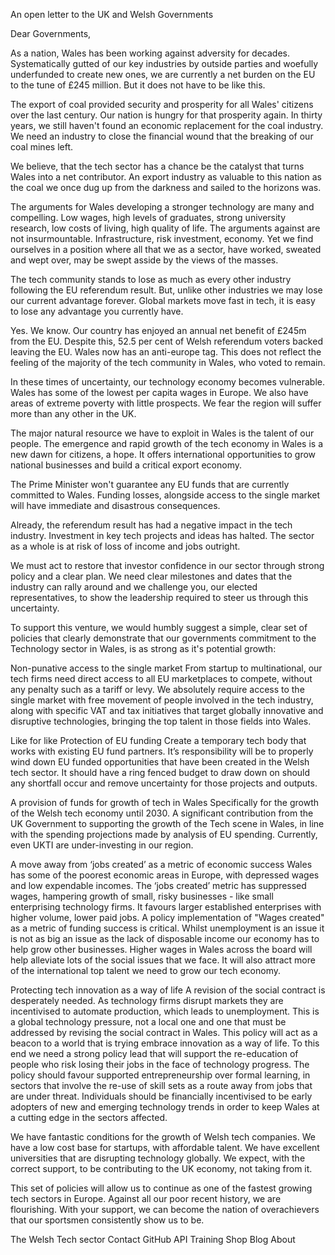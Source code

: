 An open letter to the UK and Welsh Governments

Dear Governments,

As a nation, Wales has been working against adversity for decades. Systematically gutted of our key industries by outside parties and woefully underfunded to create new ones, we are currently a net burden on the EU to the tune of £245 million. But it does not have to be like this.

The export of coal provided security and prosperity for all Wales' citizens over the last century. Our nation is hungry for that prosperity again. In thirty years, we still haven't found an economic replacement for the coal industry. We need an industry to close the financial wound that the breaking of our coal mines left.

We believe, that the tech sector has a chance be the catalyst that turns Wales into a net contributor. An export industry as valuable to this nation as the coal we once dug up from the darkness and sailed to the horizons was.

The arguments for Wales developing a stronger technology are many and compelling. Low wages, high levels of graduates, strong university research, low costs of living, high quality of life. The arguments against are not insurmountable. Infrastructure, risk investment, economy. Yet we find ourselves in a position where all that we as a sector, have worked, sweated and wept over, may be swept asside by the views of the masses.

The tech community stands to lose as much as every other industry following the EU referendum result. But, unlike other industries we may lose our current advantage forever. Global markets move fast in tech, it is easy to lose any advantage you currently have.

Yes. We know. Our country has enjoyed an annual net benefit of £245m from the EU. Despite this, 52.5 per cent of Welsh referendum voters backed leaving the EU. Wales now has an anti-europe tag. This does not reflect the feeling of the majority of the tech community in Wales, who voted to remain.

In these times of uncertainty, our technology economy becomes vulnerable. Wales has some of the lowest per capita wages in Europe. We also have areas of extreme poverty with little prospects. We fear the region will suffer more than any other in the UK.

The major natural resource we have to exploit in Wales is the talent of our people. The emergence and rapid growth of the tech economy in Wales is a new dawn for citizens, a hope. It offers international opportunities to grow national businesses and build a critical export economy.

The Prime Minister won't guarantee any EU funds that are currently committed to Wales. Funding losses, alongside access to the single market will have immediate and disastrous consequences.

Already, the referendum result has had a negative impact in the tech industry. Investment in key tech projects and ideas has halted. The sector as a whole is at risk of loss of income and jobs outright.

We must act to restore that investor confidence in our sector through strong policy and a clear plan. We need clear milestones and dates that the industry can rally around and we challenge you, our elected representatives, to show the leadership required to steer us through this uncertainty.

To support this venture, we would humbly suggest a simple, clear set of policies that clearly demonstrate that our governments commitment to the Technology sector in Wales, is as strong as it's potential growth:

Non-punative access to the single market From startup to multinational, our tech firms need direct access to all EU marketplaces to compete, without any penalty such as a tariff or levy. We absolutely require access to the single market with free movement of people involved in the tech industry, along with specific VAT and tax initiatives that target globally innovative and disruptive technologies, bringing the top talent in those fields into Wales.

Like for like Protection of EU funding Create a temporary tech body that works with existing EU fund partners. It’s responsibility will be to properly wind down EU funded opportunities that have been created in the Welsh tech sector. It should have a ring fenced budget to draw down on should any shortfall occur and remove uncertainty for those projects and outputs.

A provision of funds for growth of tech in Wales Specifically for the growth of the Welsh tech economy until 2030. A significant contribution from the UK Government to supporting the growth of the Tech scene in Wales, in line with the spending projections made by analysis of EU spending. Currently, even UKTI are under-investing in our region.

A move away from ‘jobs created’ as a metric of economic success Wales has some of the poorest economic areas in Europe, with depressed wages and low expendable incomes. The ‘jobs created’ metric has suppressed wages, hampering growth of small, risky businesses - like small enterprising technology firms. It favours larger established enterprises with higher volume, lower paid jobs. A policy implementation of "Wages created" as a metric of funding success is critical. Whilst unemployment is an issue it is not as big an issue as the lack of disposable income our economy has to help grow other businesses. Higher wages in Wales across the board will help alleviate lots of the social issues that we face. It will also attract more of the international top talent we need to grow our tech economy.

Protecting tech innovation as a way of life A revision of the social contract is desperately needed. As technology firms disrupt markets they are incentivised to automate production, which leads to unemployment. This is a global technology pressure, not a local one and one that must be addressed by revising the social contract in Wales. This policy will act as a beacon to a world that is trying embrace innovation as a way of life. To this end we need a strong policy lead that will support the re-education of people who risk losing their jobs in the face of technology progress. The policy should favour supported entrepreneurship over formal learning, in sectors that involve the re-use of skill sets as a route away from jobs that are under threat. Individuals should be financially incentivised to be early adopters of new and emerging technology trends in order to keep Wales at a cutting edge in the sectors affected.

We have fantastic conditions for the growth of Welsh tech companies. We have a low cost base for startups, with affordable talent. We have excellent universities that are disrupting technology globally. We expect, with the correct support, to be contributing to the UK economy, not taking from it.

This set of policies will allow us to continue as one of the fastest growing tech sectors in Europe. Against all our poor recent history, we are flourishing. With your support, we can become the nation of overachievers that our sportsmen consistently show us to be.

The Welsh Tech sector
Contact GitHub API Training Shop Blog About
